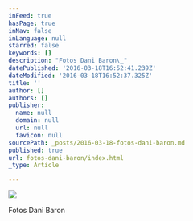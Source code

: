 ```yaml
---
inFeed: true
hasPage: true
inNav: false
inLanguage: null
starred: false
keywords: []
description: "Fotos Dani Baron\_"
datePublished: '2016-03-18T16:52:41.239Z'
dateModified: '2016-03-18T16:52:37.325Z'
title: ''
author: []
authors: []
publisher:
  name: null
  domain: null
  url: null
  favicon: null
sourcePath: _posts/2016-03-18-fotos-dani-baron.md
published: true
url: fotos-dani-baron/index.html
_type: Article

---
```

![](https://the-grid-user-content.s3-us-west-2.amazonaws.com/f0514948-1c7b-4b27-9c03-a1fd5e4cfcaa.png)

Fotos Dani Baron